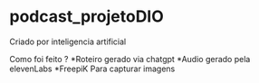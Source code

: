 # podcast_projetoDIO
Criado por inteligencia artificial

Como foi feito ?
*Roteiro gerado via chatgpt
*Audio gerado pela elevenLabs
*FreepiK Para capturar imagens
